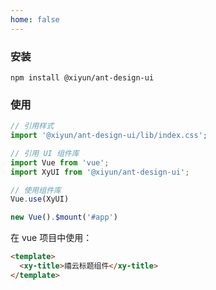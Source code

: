 ```yaml
---
home: false
---
```


### 安装
```
npm install @xiyun/ant-design-ui
```

### 使用

```js
// 引用样式
import '@xiyun/ant-design-ui/lib/index.css';

// 引用 UI 组件库
import Vue from 'vue';
import XyUI from '@xiyun/ant-design-ui';

// 使用组件库
Vue.use(XyUI)

new Vue().$mount('#app')
```

在 vue 项目中使用：

```html
<template>
  <xy-title>禧云标题组件</xy-title>
</template>
```

